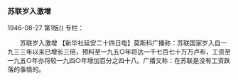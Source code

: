### 苏联岁入激增

1946-08-27
第1版()
专栏：

　　苏联岁入激增
    【新华社延安二十四日电】莫斯科广播称：苏联国家岁入自一九三三年以来已增长三倍，预料至一九五○年将达一千七百七十万万卢布，工资至一九五○年亦将较一九四○年增加百分之四十八。广播又称：在苏联是没有工资跌落的事情的。
